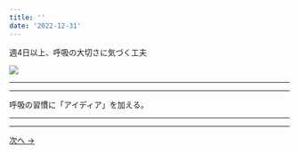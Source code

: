 ```yaml
---
title: ''
date: '2022-12-31'
---
```

週4日以上、呼吸の大切さに気づく工夫

![](/images/1_b_01.jpg)
***
***
呼吸の習慣に「アイディア」を加える。
***
***
[ 次へ → ](/posts/1-02-1)
